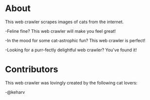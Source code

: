 # About
This web crawler scrapes images of cats from the internet.

-Feline fine? This web crawler will make you feel great!

-In the mood for some cat-astrophic fun? This web crawler is perfect!

-Looking for a purr-fectly delightful web crawler? You've found it!

# Contributors

This web crawler was lovingly created by the following cat lovers:

-@keharv



